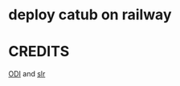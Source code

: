 # deploy catub on railway 
# CREDITS
 [ODI](https://t.me/FEElDED)
 and 
 [slr](https://t.me/slrded)
